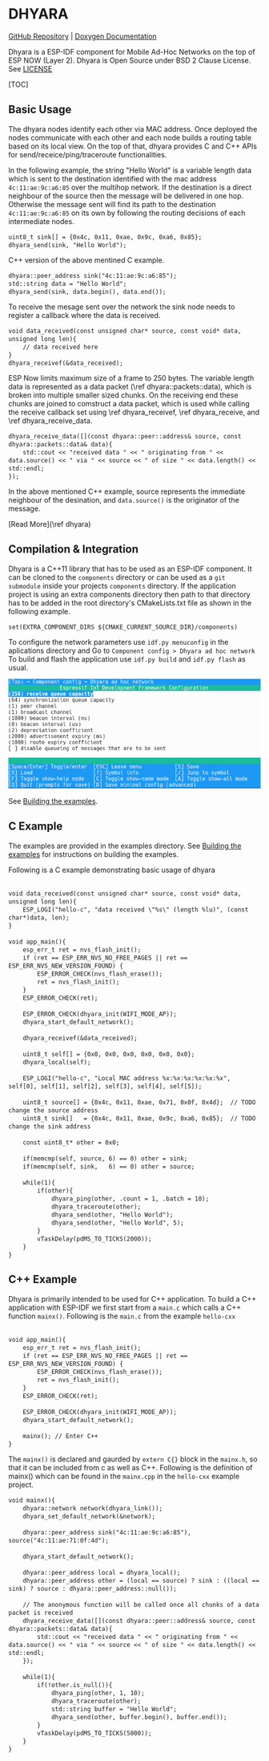 DHYARA
======

[GitHub Repository](https://github.com/neel/dhyara) | [Doxygen Documentation](http://neel.github.io/dhyara)

Dhyara is a ESP-IDF component for Mobile Ad-Hoc Networks on the top of ESP NOW (Layer 2). Dhyara is Open Source under BSD 2 Clause License. See [LICENSE](docs/LICENSE.md)

[TOC]


Basic Usage
-------------

The dhyara nodes identify each other via MAC address. 
Once deployed the nodes communicate with each other and each node builds a routing table based on its local view. 
On the top of that, dhyara provides C and C++ APIs for send/receice/ping/traceroute functionalities.

In the following example, the string "Hello World" is a variable length data which is sent to the destination identified with the mac address `4c:11:ae:9c:a6:85` over the multihop network. 
If the destination is a direct neighbour of the source then the message will be delivered in one hop.
Otherwise the message sent will find its path to the destination `4c:11:ae:9c:a6:85` on its own by following the routing decisions of each intermediate nodes.

~~~{.c}
uint8_t sink[] = {0x4c, 0x11, 0xae, 0x9c, 0xa6, 0x85};
dhyara_send(sink, "Hello World");
~~~

C++ version of the above mentined C example.

~~~{.cpp}
dhyara::peer_address sink("4c:11:ae:9c:a6:85");
std::string data = "Hello World";
dhyara_send(sink, data.begin(), data.end());
~~~

To receive the mesage sent over the network the sink node needs to register a callback where the data is received.

~~~{.c}
void data_received(const unsigned char* source, const void* data, unsigned long len){
    // data received here
}
dhyara_receivef(&data_received);
~~~

ESP Now limits maximum size of a frame to 250 bytes. 
The variable length data is represented as a data packet (\ref dhyara::packets::data), which is broken into multiple smaller sized chunks. 
On the receiving end these chunks are joined to comstruct a data packet, which is used while calling the receive callback set using \ref dhyara_receivef, \ref dhyara_receive, and \ref dhyara_receive_data.

~~~{cpp}
dhyara_receive_data([](const dhyara::peer::address& source, const dhyara::packets::data& data){
    std::cout << "received data " << " originating from " << data.source() << " via " << source << " of size " << data.length() << std::endl;
});
~~~

In the above mentioned C++ example, source represents the immediate neighbour of the desination, and `data.source()` is the originator of the message.

[Read More](\ref dhyara)

Compilation & Integration
--------------------------

Dhyara is a C++11 library that has to be used as an ESP-IDF component. 
It can be cloned to the `components` directory or can be used as a `git submodule` inside your projects `components` directory. 
If the application project is using an extra components directory then path to that directory has to be added in the root directory's CMakeLists.txt file as shown in the following example.

```
set(EXTRA_COMPONENT_DIRS ${CMAKE_CURRENT_SOURCE_DIR}/components)
```

To configure the network parameters use `idf.py menuconfig` in the aplications directory and Go to `Component config > Dhyara ad hoc network`
To build and flash the application use `idf.py build` and `idf.py flash` as usual.

![menuconfig](docs/images/menuconfig.png "idf.py menuconfig")

See [Building the examples](docs/examples.md).

C Example
----------

The examples are provided in the examples directory. See [Building the examples](docs/examples.md) for instructions on building the examples.

Following is a C example demonstrating basic usage of dhyara
~~~{.c}

void data_received(const unsigned char* source, const void* data, unsigned long len){
    ESP_LOGI("hello-c", "data received \"%s\" (length %lu)", (const char*)data, len);
}

void app_main(){
    esp_err_t ret = nvs_flash_init();
    if (ret == ESP_ERR_NVS_NO_FREE_PAGES || ret == ESP_ERR_NVS_NEW_VERSION_FOUND) {
        ESP_ERROR_CHECK(nvs_flash_erase());
        ret = nvs_flash_init();
    }
    ESP_ERROR_CHECK(ret);
    
	ESP_ERROR_CHECK(dhyara_init(WIFI_MODE_AP));
    dhyara_start_default_network();
    
    dhyara_receivef(&data_received);

    uint8_t self[] = {0x0, 0x0, 0x0, 0x0, 0x0, 0x0};
    dhyara_local(self);
    
    ESP_LOGI("hello-c", "Local MAC address %x:%x:%x:%x:%x:%x", self[0], self[1], self[2], self[3], self[4], self[5]);
    
    uint8_t source[] = {0x4c, 0x11, 0xae, 0x71, 0x0f, 0x4d};  // TODO change the source address
    uint8_t sink[]   = {0x4c, 0x11, 0xae, 0x9c, 0xa6, 0x85};  // TODO change the sink address
    
    const uint8_t* other = 0x0;
    
    if(memcmp(self, source, 6) == 0) other = sink;
    if(memcmp(self, sink,   6) == 0) other = source;
    
    while(1){
        if(other){
            dhyara_ping(other, .count = 1, .batch = 10);
            dhyara_traceroute(other);
            dhyara_send(other, "Hello World");
            dhyara_send(other, "Hello World", 5);
        }
        vTaskDelay(pdMS_TO_TICKS(2000));
    }
}
~~~

C++ Example
-----------

Dhyara is primarily intended to be used for C++ application. 
To build a C++ application with ESP-IDF we first start from a `main.c` which calls a C++ function `mainx()`. 
Following is the `main.c` from the example `hello-cxx`

~~~{.c}

void app_main(){
    esp_err_t ret = nvs_flash_init();
    if (ret == ESP_ERR_NVS_NO_FREE_PAGES || ret == ESP_ERR_NVS_NEW_VERSION_FOUND) {
        ESP_ERROR_CHECK(nvs_flash_erase());
        ret = nvs_flash_init();
    }
    ESP_ERROR_CHECK(ret);
    
	ESP_ERROR_CHECK(dhyara_init(WIFI_MODE_AP));
    dhyara_start_default_network();
    
    mainx(); // Enter C++
}

~~~

The `mainx()` is declared and gaurded by `extern C{}` block in the `mainx.h`, so that it can be included from c as well as C++.
Following is the definition of mainx() which can be found in the `mainx.cpp` in the `hello-cxx` example project.

~~~{.cpp}
void mainx(){
    dhyara::network network(dhyara_link());
    dhyara_set_default_network(&network);
    
    dhyara::peer_address sink("4c:11:ae:9c:a6:85"), source("4c:11:ae:71:0f:4d");

    dhyara_start_default_network();
    
    dhyara::peer_address local = dhyara_local();
    dhyara::peer_address other = (local == source) ? sink : ((local == sink) ? source : dhyara::peer_address::null());
    
    // The anonymous function will be called once all chunks of a data packet is received
    dhyara_receive_data([](const dhyara::peer::address& source, const dhyara::packets::data& data){
        std::cout << "received data " << " originating from " << data.source() << " via " << source << " of size " << data.length() << std::endl;
    });
    
    while(1){
        if(!other.is_null()){
            dhyara_ping(other, 1, 10);
            dhyara_traceroute(other);
            std::string buffer = "Hello World";
            dhyara_send(other, buffer.begin(), buffer.end());
        }
        vTaskDelay(pdMS_TO_TICKS(5000));
    }
} 
~~~



